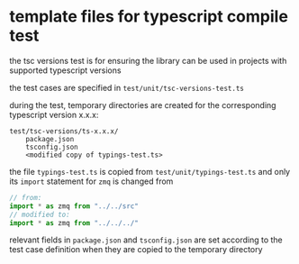 # template files for typescript compile test

the tsc versions test is for ensuring the library can be used in projects with
supported typescript versions

the test cases are specified in `test/unit/tsc-versions-test.ts`

during the test, temporary directories are created for the corresponding
typescript version x.x.x:

```
test/tsc-versions/ts-x.x.x/
    package.json
    tsconfig.json
    <modified copy of typings-test.ts>
```

the file `typings-test.ts` is copied from `test/unit/typings-test.ts` and only
its `import` statement for `zmq` is changed from

```typescript
// from:
import * as zmq from "../../src"
// modified to:
import * as zmq from "../../../"
```

relevant fields in `package.json` and `tsconfig.json` are set according to the
test case definition when they are copied to the temporary directory
